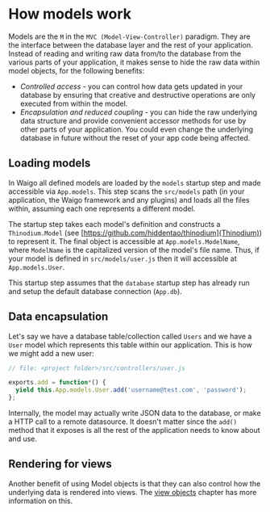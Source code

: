 # How models work

Models are the `M` in the `MVC (Model-View-Controller)` paradigm. They are the interface between the database layer and the rest of your application. Instead of reading and writing raw data from/to the database from the various parts of your application, it makes sense to hide the raw data within model objects, for the following benefits:

*  *Controlled access* - you can control how data gets updated in your database by ensuring that creative and destructive operations are only executed from within the model.
*  *Encapsulation and reduced coupling* - you can hide the raw underlying data structure and provide convenient accessor methods for use by other parts of your application. You could even change the underlying database in future without the reset of your app code being affected.

## Loading models

In Waigo all defined models are loaded by the `models` startup step and made accessible via `App.models`. This step scans the `src/models` path (in your application, the Waigo framework and any plugins) and loads all the files within, assuming each one represents a different model.

The startup step takes each model's definition and constructs a `Thinodium.Model` (see [https://github.com/hiddentao/thinodium](Thinodium)) to represent it. The final object is accessible at `App.models.ModelName`, where `ModelName` is the capitalized version of the model's file name. Thus, if your model is defined in `src/models/user.js` then it will accessible at `App.models.User`.

This startup step assumes that the `database` startup step has already run and setup the default database connection (`App.db`).

## Data encapsulation

Let's say we have a database table/collection called `Users` and we have a `User` model which represents this table within our application. This is how we might add a new user:

```javascript
// file: <project folder>/src/controllers/user.js

exports.add = function*() {
  yield this.App.models.User.add('username@test.com', 'password');
};
```

Internally, the model may actually write JSON data to the database, or make a HTTP call to a remote datasource. It doesn't matter since the `add()` method that it exposes is all the rest of the application needs to know about and use.

## Rendering for views

Another benefit of using Model objects is that they can also control how the underlying data is rendered into views. The [view objects](../ViewObjects/) chapter has more information on this.

